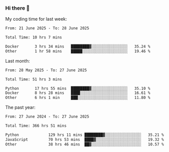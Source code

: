 ### Hi there 👋

My coding time for last week:

<!--START_SECTION:week-->

```txt
From: 21 June 2025 - To: 28 June 2025

Total Time: 10 hrs 7 mins

Docker       3 hrs 34 mins   ████████▓░░░░░░░░░░░░░░░░   35.24 %
Other        1 hr 58 mins    █████░░░░░░░░░░░░░░░░░░░░   19.46 %
```

<!--END_SECTION:week-->

Last month:

<!--START_SECTION:month-->

```txt
From: 28 May 2025 - To: 27 June 2025

Total Time: 51 hrs 3 mins

Python       17 hrs 55 mins  ████████▓░░░░░░░░░░░░░░░░   35.10 %
Docker       8 hrs 28 mins   ████░░░░░░░░░░░░░░░░░░░░░   16.61 %
Other        6 hrs 1 min     ███░░░░░░░░░░░░░░░░░░░░░░   11.80 %
```

<!--END_SECTION:month-->

The past year:

<!--START_SECTION:year-->

```txt
From: 27 June 2024 - To: 27 June 2025

Total Time: 366 hrs 51 mins

Python             129 hrs 11 mins ████████▓░░░░░░░░░░░░░░░░   35.21 %
JavaScript         70 hrs 53 mins  ████▓░░░░░░░░░░░░░░░░░░░░   19.32 %
Other              38 hrs 46 mins  ██▓░░░░░░░░░░░░░░░░░░░░░░   10.57 %
```

<!--END_SECTION:year-->
